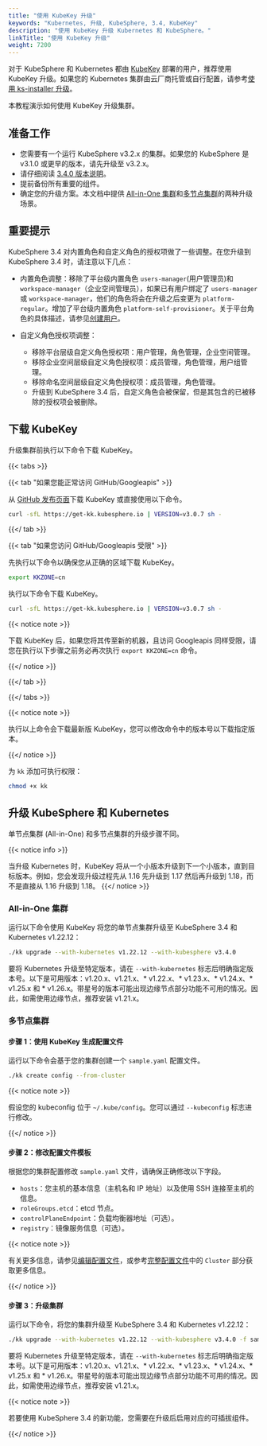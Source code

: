 ```yaml
---
title: "使用 KubeKey 升级"
keywords: "Kubernetes, 升级, KubeSphere, 3.4, KubeKey"
description: "使用 KubeKey 升级 Kubernetes 和 KubeSphere。"
linkTitle: "使用 KubeKey 升级"
weight: 7200
---
```


对于 KubeSphere 和 Kubernetes 都由 [KubeKey](../../installing-on-linux/introduction/kubekey/) 部署的用户，推荐使用 KubeKey 升级。如果您的 Kubernetes 集群由云厂商托管或自行配置，请参考[使用 ks-installer 升级](../upgrade-with-ks-installer/)。

本教程演示如何使用 KubeKey 升级集群。


## 准备工作

- 您需要有一个运行 KubeSphere v3.2.x 的集群。如果您的 KubeSphere 是 v3.1.0 或更早的版本，请先升级至 v3.2.x。
- 请仔细阅读 [3.4.0 版本说明](../../../v3.4/release/release-v340/)。
- 提前备份所有重要的组件。
- 确定您的升级方案。本文档中提供 [All-in-One 集群](#all-in-one-集群)和[多节点集群](#多节点集群)的两种升级场景。

## 重要提示

KubeSphere 3.4 对内置角色和自定义角色的授权项做了一些调整。在您升级到 KubeSphere 3.4 时，请注意以下几点：

   - 内置角色调整：移除了平台级内置角色 `users-manager`(用户管理员)和 `workspace-manager`（企业空间管理员），如果已有用户绑定了 `users-manager` 或 `workspace-manager`，他们的角色将会在升级之后变更为 `platform-regular`。增加了平台级内置角色 `platform-self-provisioner`。关于平台角色的具体描述，请参见[创建用户](../../quick-start/create-workspace-and-project/#创建用户)。

   - 自定义角色授权项调整：
       - 移除平台层级自定义角色授权项：用户管理，角色管理，企业空间管理。
       - 移除企业空间层级自定义角色授权项：成员管理，角色管理，用户组管理。
       - 移除命名空间层级自定义角色授权项：成员管理，角色管理。
       - 升级到 KubeSphere 3.4 后，自定义角色会被保留，但是其包含的已被移除的授权项会被删除。

## 下载 KubeKey

升级集群前执行以下命令下载 KubeKey。

{{< tabs >}}

{{< tab "如果您能正常访问 GitHub/Googleapis" >}}

从 [GitHub 发布页面](https://github.com/kubesphere/kubekey/releases)下载 KubeKey 或直接使用以下命令。

```bash
curl -sfL https://get-kk.kubesphere.io | VERSION=v3.0.7 sh -
```

{{</ tab >}}

{{< tab "如果您访问 GitHub/Googleapis 受限" >}}

先执行以下命令以确保您从正确的区域下载 KubeKey。

```bash
export KKZONE=cn
```

执行以下命令下载 KubeKey。

```bash
curl -sfL https://get-kk.kubesphere.io | VERSION=v3.0.7 sh -
```

{{< notice note >}}

下载 KubeKey 后，如果您将其传至新的机器，且访问 Googleapis 同样受限，请您在执行以下步骤之前务必再次执行 `export KKZONE=cn` 命令。

{{</ notice >}} 

{{</ tab >}}

{{</ tabs >}}

{{< notice note >}}

执行以上命令会下载最新版 KubeKey，您可以修改命令中的版本号以下载指定版本。

{{</ notice >}} 

为 `kk` 添加可执行权限：

```bash
chmod +x kk
```

## 升级 KubeSphere 和 Kubernetes

单节点集群 (All-in-One) 和多节点集群的升级步骤不同。

{{< notice info >}}

当升级 Kubernetes 时，KubeKey 将从一个小版本升级到下一个小版本，直到目标版本。例如，您会发现升级过程先从 1.16 先升级到 1.17 然后再升级到 1.18，而不是直接从 1.16 升级到 1.18。
{{</ notice >}}

### All-in-One 集群

运行以下命令使用 KubeKey 将您的单节点集群升级至 KubeSphere 3.4 和 Kubernetes v1.22.12：

```bash
./kk upgrade --with-kubernetes v1.22.12 --with-kubesphere v3.4.0
```

要将 Kubernetes 升级至特定版本，请在 `--with-kubernetes` 标志后明确指定版本号。以下是可用版本：v1.20.x、v1.21.x、* v1.22.x、* v1.23.x、* v1.24.x、* v1.25.x 和 * v1.26.x。带星号的版本可能出现边缘节点部分功能不可用的情况。因此，如需使用边缘节点，推荐安装 v1.21.x。

### 多节点集群

#### 步骤 1：使用 KubeKey 生成配置文件

运行以下命令会基于您的集群创建一个 `sample.yaml` 配置文件。

```bash
./kk create config --from-cluster
```

{{< notice note >}}

假设您的 kubeconfig 位于 `~/.kube/config`。您可以通过 `--kubeconfig` 标志进行修改。

{{</ notice >}}

#### 步骤 2：修改配置文件模板

根据您的集群配置修改 `sample.yaml` 文件，请确保正确修改以下字段。

- `hosts`：您主机的基本信息（主机名和 IP 地址）以及使用 SSH 连接至主机的信息。
- `roleGroups.etcd`：etcd 节点。
- `controlPlaneEndpoint`：负载均衡器地址（可选）。
- `registry`：镜像服务信息（可选）。

{{< notice note >}}

有关更多信息，请参见[编辑配置文件](../../installing-on-linux/introduction/multioverview/#2-编辑配置文件)，或参考[完整配置文件](https://github.com/kubesphere/kubekey/blob/release-2.2/docs/config-example.md)中的 `Cluster` 部分获取更多信息。

{{</ notice >}}

#### 步骤 3：升级集群

运行以下命令，将您的集群升级至 KubeSphere 3.4 和 Kubernetes v1.22.12：

```bash
./kk upgrade --with-kubernetes v1.22.12 --with-kubesphere v3.4.0 -f sample.yaml
```

要将 Kubernetes 升级至特定版本，请在 `--with-kubernetes` 标志后明确指定版本号。以下是可用版本：v1.20.x、v1.21.x、* v1.22.x、* v1.23.x、* v1.24.x、* v1.25.x 和 * v1.26.x。带星号的版本可能出现边缘节点部分功能不可用的情况。因此，如需使用边缘节点，推荐安装 v1.21.x。

{{< notice note >}}

若要使用 KubeSphere 3.4 的新功能，您需要在升级后启用对应的可插拔组件。

{{</ notice >}} 